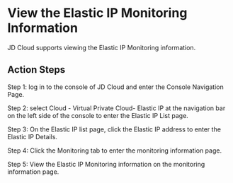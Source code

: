 # View the Elastic IP Monitoring Information

JD Cloud supports viewing the Elastic IP Monitoring information.

## Action Steps

Step 1: log in to the console of JD Cloud and enter the Console Navigation Page.

Step 2: select Cloud - Virtual Private Cloud- Elastic IP at the navigation bar on the left side of the console to enter the Elastic IP List page.

Step 3: On the Elastic IP list page, click the Elastic IP address to enter the Elastic IP Details.

Step 4: Click the Monitoring tab to enter the monitoring information page.

Step 5: View the Elastic IP Monitoring information on the monitoring information page.
